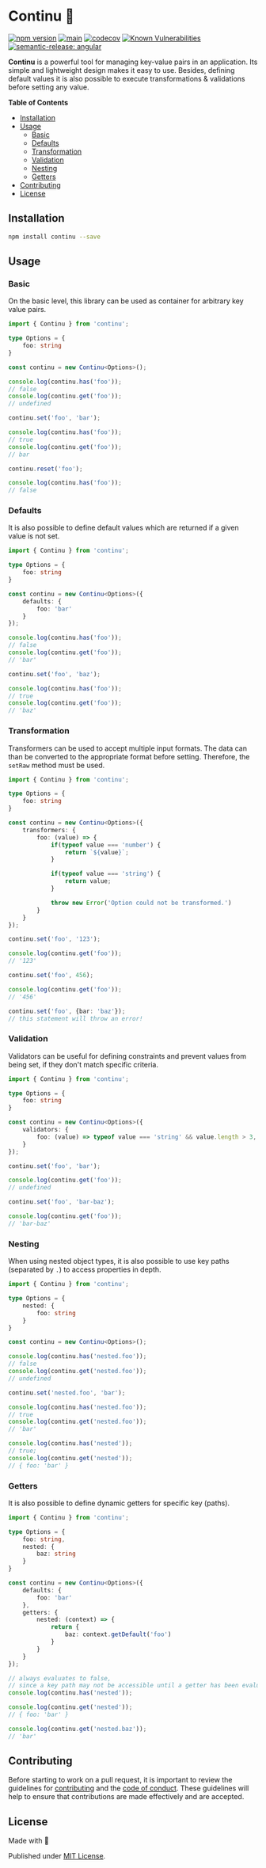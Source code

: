 # Continu 🐯

[![npm version](https://badge.fury.io/js/continu.svg)](https://badge.fury.io/js/continu)
[![main](https://github.com/tada5hi/continu/actions/workflows/main.yml/badge.svg)](https://github.com/tada5hi/continu/actions/workflows/main.yml)
[![codecov](https://codecov.io/gh/tada5hi/continu/branch/master/graph/badge.svg?token=L65RSE7BT1)](https://codecov.io/gh/tada5hi/continu)
[![Known Vulnerabilities](https://snyk.io/test/github/Tada5hi/continu/badge.svg?targetFile=package.json)](https://snyk.io/test/github/Tada5hi/continu?targetFile=package.json)
[![semantic-release: angular](https://img.shields.io/badge/semantic--release-angular-e10079?logo=semantic-release)](https://github.com/semantic-release/semantic-release)

**Continu** is a powerful tool for managing key-value pairs in an application.
Its simple and lightweight design makes it easy to use.
Besides, defining default values it is also possible to execute transformations & validations before setting any value.

**Table of Contents**

- [Installation](#installation)
- [Usage](#usage)
  - [Basic](#basic)
  - [Defaults](#defaults)
  - [Transformation](#transformation)
  - [Validation](#validation)
  - [Nesting](#nesting)
  - [Getters](#getters)
- [Contributing](#contributing)
- [License](#license)

## Installation

```bash
npm install continu --save
```

## Usage

### Basic

On the basic level, this library can be used as container for arbitrary key value pairs.

```typescript
import { Continu } from 'continu';

type Options = {
    foo: string
}

const continu = new Continu<Options>();

console.log(continu.has('foo'));
// false
console.log(continu.get('foo'));
// undefined

continu.set('foo', 'bar');

console.log(continu.has('foo'));
// true
console.log(continu.get('foo'));
// bar

continu.reset('foo');

console.log(continu.has('foo'));
// false
```

### Defaults
It is also possible to define default values which are returned if a given value is not set.

```typescript
import { Continu } from 'continu';

type Options = {
    foo: string
}

const continu = new Continu<Options>({
    defaults: {
        foo: 'bar'
    }
});

console.log(continu.has('foo'));
// false
console.log(continu.get('foo'));
// 'bar'

continu.set('foo', 'baz');

console.log(continu.has('foo'));
// true
console.log(continu.get('foo'));
// 'baz'

```

### Transformation

Transformers can be used to accept multiple input formats.
The data can than be converted to the appropriate format before setting.
Therefore, the `setRaw` method must be used.

```typescript
import { Continu } from 'continu';

type Options = {
    foo: string
}

const continu = new Continu<Options>({
    transformers: {
        foo: (value) => {
            if(typeof value === 'number') {
                return `${value}`;
            }

            if(typeof value === 'string') {
                return value;
            }

            throw new Error('Option could not be transformed.')
        }
    }
});

continu.set('foo', '123');

console.log(continu.get('foo'));
// '123'

continu.set('foo', 456);

console.log(continu.get('foo'));
// '456'

continu.set('foo', {bar: 'baz'});
// this statement will throw an error!
```

### Validation

Validators can be useful for defining constraints and prevent values from being set,
if they don't match specific criteria.

```typescript
import { Continu } from 'continu';

type Options = {
    foo: string
}

const continu = new Continu<Options>({
    validators: {
        foo: (value) => typeof value === 'string' && value.length > 3,
    }
});

continu.set('foo', 'bar');

console.log(continu.get('foo'));
// undefined

continu.set('foo', 'bar-baz');

console.log(continu.get('foo'));
// 'bar-baz'

```

### Nesting

When using nested object types, it is also possible to use key paths (separated by `.`) to
access properties in depth.

```typescript
import { Continu } from 'continu';

type Options = {
    nested: {
        foo: string
    }
}

const continu = new Continu<Options>();

console.log(continu.has('nested.foo'));
// false
console.log(continu.get('nested.foo'));
// undefined

continu.set('nested.foo', 'bar');

console.log(continu.has('nested.foo'));
// true
console.log(continu.get('nested.foo'));
// 'bar'

console.log(continu.has('nested'));
// true;
console.log(continu.get('nested'));
// { foo: 'bar' }
```

### Getters

It is also possible to define dynamic getters for specific key (paths).

```typescript
import { Continu } from 'continu';

type Options = {
    foo: string,
    nested: {
        baz: string
    }
}

const continu = new Continu<Options>({
    defaults: {
        foo: 'bar'
    },
    getters: {
        nested: (context) => {
            return {
                baz: context.getDefault('foo')
            }
        }
    }
});

// always evaluates to false,
// since a key path may not be accessible until a getter has been evaluated.
console.log(continu.has('nested'));

console.log(continu.get('nested'));
// { foo: 'bar' }

console.log(continu.get('nested.baz'));
// 'bar'
```

## Contributing

Before starting to work on a pull request, it is important to review the guidelines for
[contributing](./CONTRIBUTING.md) and the [code of conduct](./CODE_OF_CONDUCT.md).
These guidelines will help to ensure that contributions are made effectively and are accepted.

## License

Made with 💚

Published under [MIT License](./LICENSE).
